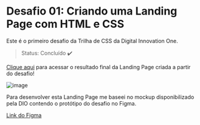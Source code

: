 # Desafio 01: Criando uma Landing Page com HTML e CSS

Este é o primeiro desafio da Trilha de CSS da Digital Innovation One.
>Status: Concluído :heavy_check_mark:

[Clique aqui](https://lucastompsonl.github.io/trilha-css-desafio-01/) para acessar o resultado final da Landing Page criada a partir do desafio!

![image](https://user-images.githubusercontent.com/55519539/183538055-6cce606c-7d1d-4d15-a4be-ffeb5b37c956.png)

Para desenvolver esta Landing Page me baseei no mockup disponibilizado pela DIO contendo o protótipo do desafio no Figma.

[Link do Figma](https://www.figma.com/file/3PiokoJj9IhGDnNiWAJbz7/DIO---Desafio-01?node-id=2%3A6)


